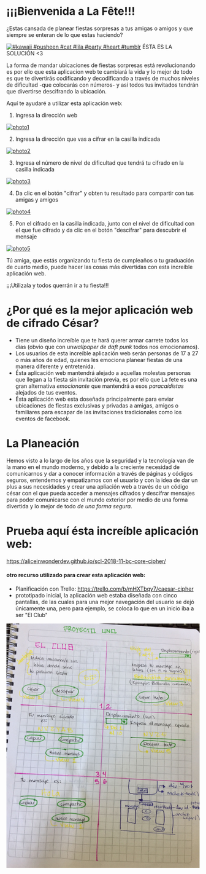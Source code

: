 # ¡¡¡Bienvenida a La Fête!!! #
¿Estas cansada de planear fiestas sorpresas a tus amigas o amigos y que siempre se enteran de lo que estas haciendo?

  <a href="https://picsart.com/i/sticker-kawaii-pusheen-cat-lila-party-heart-tumblr-244265626003212?hl=es&amp;hl=es" class="pa-embeded-image"><img src="https://cdn160.picsart.com/upscale-244265626003212.png" data-id="244265626003212" data-size="medium" data-head="1" data-foot="1" alt="#kawaii #pusheen #cat #lila #party #heart #tumblr" width="100px" height="100px" ></a> ÉSTA ES LA SOLUCIÓN <3

La forma de mandar ubicaciones de fiestas sorpresas está revolucionando es por ello que esta aplicacion web te cambiará la vida y lo mejor de todo es que te divertirás codificando y decodificando a través de muchos niveles de dificultad -que colocarás con números- y así todos tus invitados tendrán que divertirse descifrando la ubicación.

Aquí te ayudaré a utilizar esta aplicación web:

1. Ingresa la dirección web 

<a href="https://ibb.co/hXQbYkZ"><img src="https://i.ibb.co/k3bjmp9/photo1.png" alt="photo1" border="0"></a>

2. Ingresa la dirección que vas a cifrar en la casilla indicada

<a href="https://ibb.co/M96ZMh3"><img src="https://i.ibb.co/52FGB9f/photo2.png" alt="photo2" border="0"></a>

3. Ingresa el número de nivel de dificultad que tendrá tu cifrado en la casilla indicada

<a href="https://ibb.co/wKRq1sq"><img src="https://i.ibb.co/THkG5LG/photo3.png" alt="photo3" border="0"></a>

4. Da clic en el botón "cifrar" y obten tu resultado para compartir con tus amigas y amigos

<a href="https://ibb.co/Vwmx86C"><img src="https://i.ibb.co/tLXz5R2/photo4.png" alt="photo4" border="0"></a>

5. Pon el cifrado en la casilla indicada, junto con el nivel de dificultad con el que fue cifrado y da clic en el botón "descifrar" para descubrir el mensaje

<a href="https://ibb.co/37p1d4F"><img src="https://i.ibb.co/g3Sy9mW/photo5.png" alt="photo5" border="0"></a>


Tú amiga, que estás organizando tu fiesta de cumpleaños o tu graduación de cuarto medio, puede hacer las cosas más divertidas con esta increíble aplicación web.

¡¡¡Utilizala y todos querrán ir a tu fiesta!!!

# ¿Por qué es la mejor aplicación web de cifrado César? #

* Tiene un diseño increíble que te hará querer armar carrete todos los días (obvio que con un*wallpaper de daft punk* todos nos emocionamos).
* Los usuarios de esta increible aplicación web serán personas de 17 a 27 o más años de edad, quienes les emociona planear fiestas de una manera diferente y entretenida.
* Ésta aplicación web mantendrá alejado a aquellas molestas personas que llegan a la fiesta sin invitación previa, es por ello que La fete es una gran alternativa *emocionante* que mantendrá a esos *paracaídistas* alejados de tus eventos.
* Ésta aplicación web esta doseñada principalmente para enviar ubicaciones de fiestas exclusivas y privadas a amigas, amigos o familiares para escapar de las invitaciones tradicionales como los eventos de facebook.


# La Planeación #

Hemos visto a lo largo de los años que la seguridad y la tecnología van de la mano en el mundo moderno, y debido a la creciente necesidad de comunicarnos y dar a conocer información a través de páginas y códigos seguros, entendemos y empatizamos con el usuario y con la idea de dar un plus a sus necesidades y crear una apliación web a través de un código césar con el que pueda acceder a mensajes cifrados y descifrar mensajes para poder comunicarse con el mundo exterior por medio de una forma divertida y lo mejor de todo *de una forma segura*.

# Prueba aquí ésta increíble aplicación web: #
https://aliceinwonderdev.github.io/scl-2018-11-bc-core-cipher/

#### otro recurso utilizado para crear esta aplicación web: ###

* Planificación con Trello: https://trello.com/b/mHXTbqy7/caesar-cipher
* prototipado inicial, la aplicación web estaba diseñada con cinco pantallas, de las cuales para una mejor navegación del usuario se dejó únicamente una, pero para ejemplo, se coloca lo que en un inicio iba a ser "El Club"

![](proyecto.jpg)

